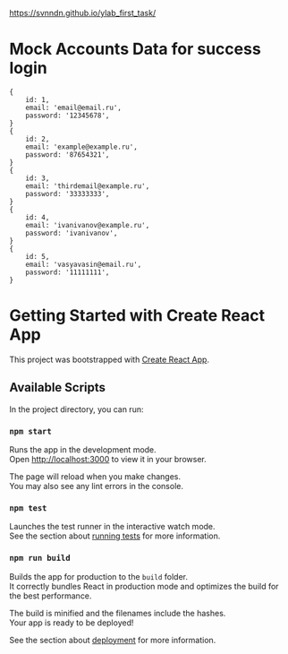 https://svnndn.github.io/ylab_first_task/

# Mock Accounts Data for success login
    {
        id: 1,
        email: 'email@email.ru',
        password: '12345678',
    }
    {
        id: 2,
        email: 'example@example.ru',
        password: '87654321',
    }
    {
        id: 3,
        email: 'thirdemail@example.ru',
        password: '33333333',
    }
    {
        id: 4,
        email: 'ivanivanov@example.ru',
        password: 'ivanivanov',
    }
    {
        id: 5,
        email: 'vasyavasin@email.ru',
        password: '11111111',
    }

# Getting Started with Create React App

This project was bootstrapped with [Create React App](https://github.com/facebook/create-react-app).

## Available Scripts

In the project directory, you can run:

### `npm start`

Runs the app in the development mode.\
Open [http://localhost:3000](http://localhost:3000) to view it in your browser.

The page will reload when you make changes.\
You may also see any lint errors in the console.

### `npm test`

Launches the test runner in the interactive watch mode.\
See the section about [running tests](https://facebook.github.io/create-react-app/docs/running-tests) for more information.

### `npm run build`

Builds the app for production to the `build` folder.\
It correctly bundles React in production mode and optimizes the build for the best performance.

The build is minified and the filenames include the hashes.\
Your app is ready to be deployed!

See the section about [deployment](https://facebook.github.io/create-react-app/docs/deployment) for more information.
